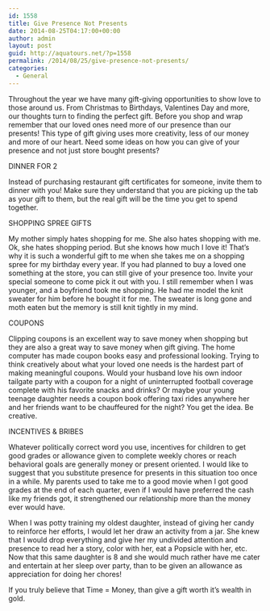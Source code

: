 ```yaml
---
id: 1558
title: Give Presence Not Presents
date: 2014-08-25T04:17:00+00:00
author: admin
layout: post
guid: http://aquatours.net/?p=1558
permalink: /2014/08/25/give-presence-not-presents/
categories:
  - General
---
```

Throughout the year we have many gift-giving opportunities to show love to those around us. From Christmas to Birthdays, Valentines Day and more, our thoughts turn to finding the perfect gift. Before you shop and wrap remember that our loved ones need more of our presence than our presents! This type of gift giving uses more creativity, less of our money and more of our heart. Need some ideas on how you can give of your presence and not just store bought presents?

DINNER FOR 2

Instead of purchasing restaurant gift certificates for someone, invite them to dinner with you! Make sure they understand that you are picking up the tab as your gift to them, but the real gift will be the time you get to spend together.

SHOPPING SPREE GIFTS

My mother simply hates shopping for me. She also hates shopping with me. Ok, she hates shopping period. But she knows how much I love it! That&#8217;s why it is such a wonderful gift to me when she takes me on a shopping spree for my birthday every year. If you had planned to buy a loved one something at the store, you can still give of your presence too. Invite your special someone to come pick it out with you. I still remember when I was younger, and a boyfriend took me shopping. He had me model the knit sweater for him before he bought it for me. The sweater is long gone and moth eaten but the memory is still knit tightly in my mind.

COUPONS

Clipping coupons is an excellent way to save money when shopping but they are also a great way to save money when gift giving. The home computer has made coupon books easy and professional looking. Trying to think creatively about what your loved one needs is the hardest part of making meaningful coupons. Would your husband love his own indoor tailgate party with a coupon for a night of uninterrupted football coverage complete with his favorite snacks and drinks? Or maybe your young teenage daughter needs a coupon book offering taxi rides anywhere her and her friends want to be chauffeured for the night? You get the idea. Be creative.

INCENTIVES & BRIBES

Whatever politically correct word you use, incentives for children to get good grades or allowance given to complete weekly chores or reach behavioral goals are generally money or present oriented. I would like to suggest that you substitute presence for presents in this situation too once in a while. My parents used to take me to a good movie when I got good grades at the end of each quarter, even if I would have preferred the cash like my friends got, it strengthened our relationship more than the money ever would have.

When I was potty training my oldest daughter, instead of giving her candy to reinforce her efforts, I would let her draw an activity from a jar. She knew that I would drop everything and give her my undivided attention and presence to read her a story, color with her, eat a Popsicle with her, etc. Now that this same daughter is 8 and she would much rather have me cater and entertain at her sleep over party, than to be given an allowance as appreciation for doing her chores!

If you truly believe that Time = Money, than give a gift worth it&#8217;s wealth in gold.